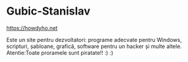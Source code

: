 # Gubic-Stanislav
https://howdyho.net 

Este un site pentru dezvoltatori: programe adecvate pentru Windows, scripturi, șabloane, grafică, software pentru un hacker și multe altele.
Atentie:Toate proramele sunt piratate!!  :) :)
